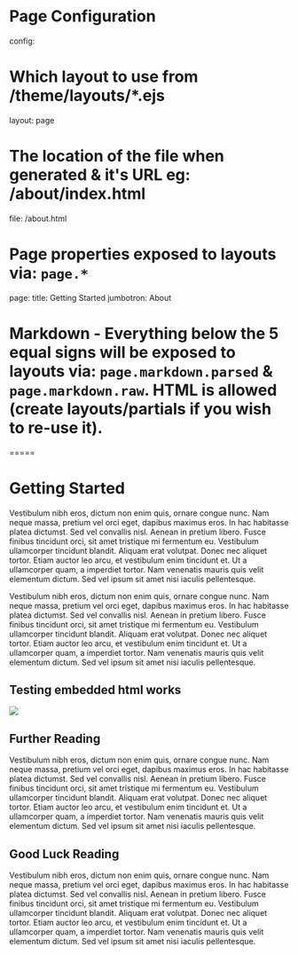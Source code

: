 
# Page Configuration
config: 
  # Which layout to use from /theme/layouts/*.ejs
  layout: page
  # The location of the file when generated & it's URL eg: /about/index.html
  file: /about.html

# Page properties exposed to layouts via: `page.*`
page: 
  title: Getting Started
  jumbotron: About

# Markdown - Everything below the 5 equal signs will be exposed to layouts via: `page.markdown.parsed` & `page.markdown.raw`. HTML is allowed (create layouts/partials if you wish to re-use it).

=====

# Getting Started

Vestibulum nibh eros, dictum non enim quis, ornare congue nunc. Nam neque massa, pretium vel orci eget, dapibus maximus eros. In hac habitasse platea dictumst. Sed vel convallis nisl. Aenean in pretium libero. Fusce finibus tincidunt orci, sit amet tristique mi fermentum eu. Vestibulum ullamcorper tincidunt blandit. Aliquam erat volutpat. Donec nec aliquet tortor. Etiam auctor leo arcu, et vestibulum enim tincidunt et. Ut a ullamcorper quam, a imperdiet tortor. Nam venenatis mauris quis velit elementum dictum. Sed vel ipsum sit amet nisi iaculis pellentesque.

Vestibulum nibh eros, dictum non enim quis, ornare congue nunc. Nam neque massa, pretium vel orci eget, dapibus maximus eros. In hac habitasse platea dictumst. Sed vel convallis nisl. Aenean in pretium libero. Fusce finibus tincidunt orci, sit amet tristique mi fermentum eu. Vestibulum ullamcorper tincidunt blandit. Aliquam erat volutpat. Donec nec aliquet tortor. Etiam auctor leo arcu, et vestibulum enim tincidunt et. Ut a ullamcorper quam, a imperdiet tortor. Nam venenatis mauris quis velit elementum dictum. Sed vel ipsum sit amet nisi iaculis pellentesque.

## Testing embedded html works

<img src='assets/images/github.png' />

## Further Reading

Vestibulum nibh eros, dictum non enim quis, ornare congue nunc. Nam neque massa, pretium vel orci eget, dapibus maximus eros. In hac habitasse platea dictumst. Sed vel convallis nisl. Aenean in pretium libero. Fusce finibus tincidunt orci, sit amet tristique mi fermentum eu. Vestibulum ullamcorper tincidunt blandit. Aliquam erat volutpat. Donec nec aliquet tortor. Etiam auctor leo arcu, et vestibulum enim tincidunt et. Ut a ullamcorper quam, a imperdiet tortor. Nam venenatis mauris quis velit elementum dictum. Sed vel ipsum sit amet nisi iaculis pellentesque.

## Good Luck Reading

Vestibulum nibh eros, dictum non enim quis, ornare congue nunc. Nam neque massa, pretium vel orci eget, dapibus maximus eros. In hac habitasse platea dictumst. Sed vel convallis nisl. Aenean in pretium libero. Fusce finibus tincidunt orci, sit amet tristique mi fermentum eu. Vestibulum ullamcorper tincidunt blandit. Aliquam erat volutpat. Donec nec aliquet tortor. Etiam auctor leo arcu, et vestibulum enim tincidunt et. Ut a ullamcorper quam, a imperdiet tortor. Nam venenatis mauris quis velit elementum dictum. Sed vel ipsum sit amet nisi iaculis pellentesque.